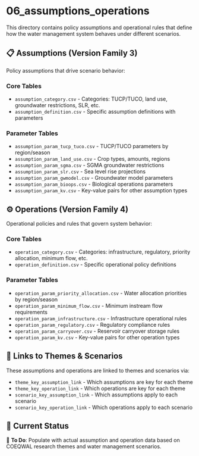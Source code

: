 # 06_assumptions_operations

This directory contains policy assumptions and operational rules that define how the water management system behaves under different scenarios.

## 📋 Assumptions (Version Family 3)

Policy assumptions that drive scenario behavior:

### Core Tables
- `assumption_category.csv` - Categories: TUCP/TUCO, land use, groundwater restrictions, SLR, etc.
- `assumption_definition.csv` - Specific assumption definitions with parameters

### Parameter Tables  
- `assumption_param_tucp_tuco.csv` - TUCP/TUCO parameters by region/season
- `assumption_param_land_use.csv` - Crop types, amounts, regions
- `assumption_param_sgma.csv` - SGMA groundwater restrictions
- `assumption_param_slr.csv` - Sea level rise projections
- `assumption_param_gwmodel.csv` - Groundwater model parameters
- `assumption_param_bioops.csv` - Biological operations parameters
- `assumption_param_kv.csv` - Key-value pairs for other assumption types

## ⚙️ Operations (Version Family 4)

Operational policies and rules that govern system behavior:

### Core Tables
- `operation_category.csv` - Categories: infrastructure, regulatory, priority allocation, minimum flow, etc.
- `operation_definition.csv` - Specific operational policy definitions

### Parameter Tables
- `operation_param_priority_allocation.csv` - Water allocation priorities by region/season
- `operation_param_minimum_flow.csv` - Minimum instream flow requirements
- `operation_param_infrastructure.csv` - Infrastructure operational rules
- `operation_param_regulatory.csv` - Regulatory compliance rules  
- `operation_param_carryover.csv` - Reservoir carryover storage rules
- `operation_param_kv.csv` - Key-value pairs for other operation types

## 🔗 Links to Themes & Scenarios

These assumptions and operations are linked to themes and scenarios via:
- `theme_key_assumption_link` - Which assumptions are key for each theme
- `theme_key_operation_link` - Which operations are key for each theme  
- `scenario_key_assumption_link` - Which assumptions apply to each scenario
- `scenario_key_operation_link` - Which operations apply to each scenario

## 📝 Current Status

🚧 **To Do**: Populate with actual assumption and operation data based on COEQWAL research themes and water management scenarios. 